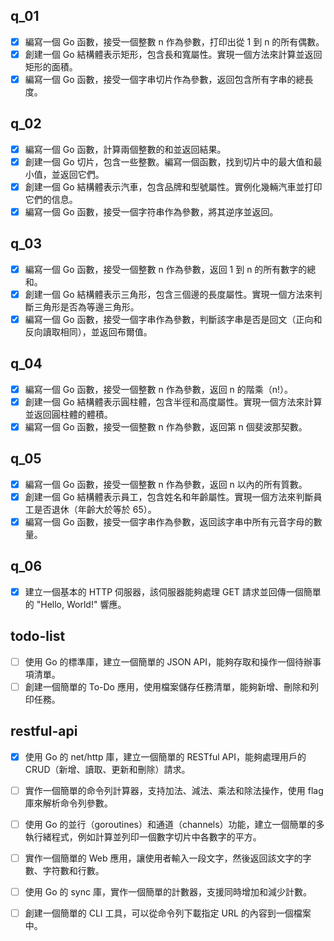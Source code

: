 ## q_01

- [x] 編寫一個 Go 函數，接受一個整數 n 作為參數，打印出從 1 到 n 的所有偶數。
- [x] 創建一個 Go 結構體表示矩形，包含長和寬屬性。實現一個方法來計算並返回矩形的面積。
- [x] 編寫一個 Go 函數，接受一個字串切片作為參數，返回包含所有字串的總長度。

## q_02

- [x] 編寫一個 Go 函數，計算兩個整數的和並返回結果。
- [x] 創建一個 Go 切片，包含一些整數。編寫一個函數，找到切片中的最大值和最小值，並返回它們。
- [x] 創建一個 Go 結構體表示汽車，包含品牌和型號屬性。實例化幾輛汽車並打印它們的信息。
- [x] 編寫一個 Go 函數，接受一個字符串作為參數，將其逆序並返回。

## q_03

- [x] 編寫一個 Go 函數，接受一個整數 n 作為參數，返回 1 到 n 的所有數字的總和。
- [x] 創建一個 Go 結構體表示三角形，包含三個邊的長度屬性。實現一個方法來判斷三角形是否為等邊三角形。
- [x] 編寫一個 Go 函數，接受一個字串作為參數，判斷該字串是否是回文（正向和反向讀取相同），並返回布爾值。

## q_04

- [x] 編寫一個 Go 函數，接受一個整數 n 作為參數，返回 n 的階乘（n!）。
- [x] 創建一個 Go 結構體表示圓柱體，包含半徑和高度屬性。實現一個方法來計算並返回圓柱體的體積。
- [x] 編寫一個 Go 函數，接受一個整數 n 作為參數，返回第 n 個斐波那契數。

## q_05

- [x] 編寫一個 Go 函數，接受一個整數 n 作為參數，返回 n 以內的所有質數。
- [x] 創建一個 Go 結構體表示員工，包含姓名和年齡屬性。實現一個方法來判斷員工是否退休（年齡大於等於 65）。
- [x] 編寫一個 Go 函數，接受一個字串作為參數，返回該字串中所有元音字母的數量。

## q_06

- [x] 建立一個基本的 HTTP 伺服器，該伺服器能夠處理 GET 請求並回傳一個簡單的 "Hello, World!" 響應。

## todo-list

- [ ] 使用 Go 的標準庫，建立一個簡單的 JSON API，能夠存取和操作一個待辦事項清單。
- [ ] 創建一個簡單的 To-Do 應用，使用檔案儲存任務清單，能夠新增、刪除和列印任務。

## restful-api

- [x] 使用 Go 的 net/http 庫，建立一個簡單的 RESTful API，能夠處理用戶的 CRUD（新增、讀取、更新和刪除）請求。

- [ ] 實作一個簡單的命令列計算器，支持加法、減法、乘法和除法操作，使用 flag 庫來解析命令列參數。
- [ ] 使用 Go 的並行（goroutines）和通道（channels）功能，建立一個簡單的多執行緒程式，例如計算並列印一個數字切片中各數字的平方。
- [ ] 實作一個簡單的 Web 應用，讓使用者輸入一段文字，然後返回該文字的字數、字符數和行數。
- [ ] 使用 Go 的 sync 庫，實作一個簡單的計數器，支援同時增加和減少計數。
- [ ] 創建一個簡單的 CLI 工具，可以從命令列下載指定 URL 的內容到一個檔案中。
